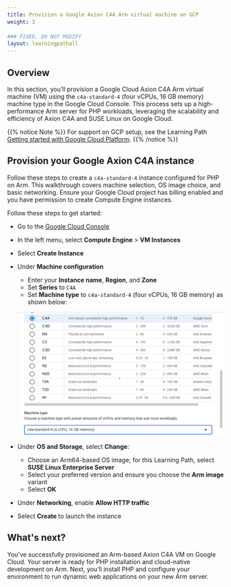 ```yaml
---
title: Provision a Google Axion C4A Arm virtual machine on GCP 
weight: 3

### FIXED, DO NOT MODIFY
layout: learningpathall
---
```


## Overview

In this section, you’ll provision a Google Cloud Axion C4A Arm virtual machine (VM) using the `c4a-standard-4` (four vCPUs, 16 GB memory) machine type in the Google Cloud Console. This process sets up a high-performance Arm server for PHP workloads, leveraging the scalability and efficiency of Axion C4A and SUSE Linux on Google Cloud.

{{% notice Note %}}
For support on GCP setup, see the Learning Path [Getting started with Google Cloud Platform](https://learn.arm.com/learning-paths/servers-and-cloud-computing/csp/google/).
{{% /notice %}}

## Provision your Google Axion C4A instance

Follow these steps to create a `c4a-standard-4` instance configured for PHP on Arm. This walkthrough covers machine selection, OS image choice, and basic networking. Ensure your Google Cloud project has billing enabled and you have permission to create Compute Engine instances.


Follow these steps to get started:

- Go to the [Google Cloud Console](https://console.cloud.google.com/)
- In the left menu, select **Compute Engine** > **VM Instances**
- Select **Create Instance**
- Under **Machine configuration**
   - Enter your **Instance name**, **Region**, and **Zone**
   - Set **Series** to `C4A`
   - Set **Machine type** to `c4a-standard-4` (four vCPUs, 16 GB memory) as shown below:
  
   ![Screenshot of Google Cloud Console showing c4a-standard-4 selected for Axion C4A Arm VM creation. alt-text#center](images/gcp-vm.png "Creating a Google Axion C4A Arm virtual machine in Google Cloud Console")

- Under **OS and Storage**, select **Change**:
   - Choose an Arm64-based OS image; for this Learning Path, select **SUSE Linux Enterprise Server**
   - Select your preferred version and ensure you choose the **Arm image** variant
   - Select **OK**
- Under **Networking**, enable **Allow HTTP traffic**
- Select **Create** to launch the instance

## What's next?

You’ve successfully provisioned an Arm-based Axion C4A VM on Google Cloud. Your server is ready for PHP installation and cloud-native development on Arm. Next, you’ll install PHP and configure your environment to run dynamic web applications on your new Arm server.
